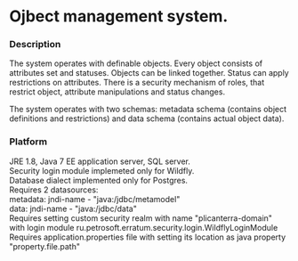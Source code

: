 # Ojbect management system.

### Description
The system operates with definable objects. Every object consists of attributes set and statuses. Objects can be linked together. Status can apply restrictions on attributes. There is a security mechanism of roles, that restrict object, attribute manipulations and status changes.

The system operates with two schemas: metadata schema (contains object definitions and restrictions) and data schema (contains actual object data).

### Platform
JRE 1.8, Java 7 EE application server, SQL server.<br/>
Security login module implemeted only for Wildfly.<br/>
Database dialect implemented only for Postgres.<br/>
Requires 2 datasources:<br/>
metadata: jndi-name - "java:/jdbc/metamodel"<br/>
data: jndi-name - "java:/jdbc/data"<br/>
Requires setting custom security realm with name "plicanterra-domain" with login module ru.petrosoft.erratum.security.login.WildflyLoginModule<br/>
Requires application.properties file with setting its location as java property "property.file.path"<br/>
